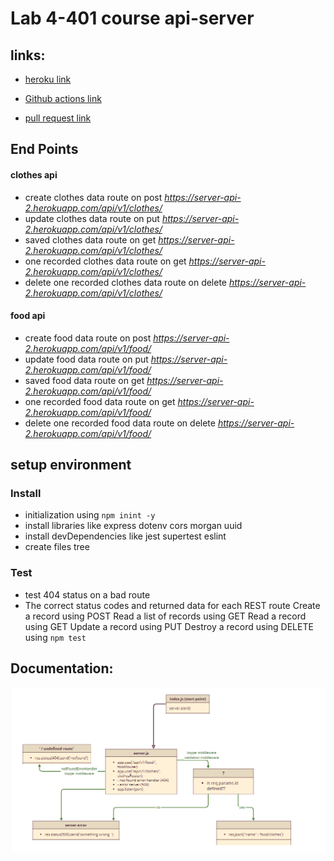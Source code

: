 # Lab 4-401 course api-server

## links:
- [heroku link](https:/server-api-2.herokuapp.com/)

- [Github actions link](https://github.com/Fatensamman/api-server/actions)

- [pull request link](https:/github.com/Fatensamman/api-server/pull/1)

## End Points
#### clothes api
-  create clothes data route on post *https://server-api-2.herokuapp.com/api/v1/clothes/*
-  update clothes data route on put *https://server-api-2.herokuapp.com/api/v1/clothes/<id>*
-  saved clothes data route on get *https://server-api-2.herokuapp.com/api/v1/clothes/*
-  one recorded clothes data route on get *https://server-api-2.herokuapp.com/api/v1/clothes/<id>*
-  delete one recorded clothes data route on delete *https://server-api-2.herokuapp.com/api/v1/clothes/<id>*

#### food api
- create food data route on post *https://server-api-2.herokuapp.com/api/v1/food/*
-  update food data route on put *https://server-api-2.herokuapp.com/api/v1/food/<id>*
-  saved food data route on get *https://server-api-2.herokuapp.com/api/v1/food/*
-  one recorded food data route on get *https://server-api-2.herokuapp.com/api/v1/food/<id>*
-  delete one recorded food data route on delete *https://server-api-2.herokuapp.com/api/v1/food/<id>*


## setup  environment

### Install
- initialization using  `npm inint -y`
- install libraries like express dotenv cors morgan uuid
- install devDependencies like jest supertest eslint
- create files tree

### Test
- test 404 status  on a bad route
- The correct status codes and returned data for each REST route
     Create a record using POST
     Read a list of records using GET
     Read a record using GET
     Update a record using PUT
     Destroy a record using DELETE
 using `npm test `


 ## Documentation:
 ![UML](3.PNG)